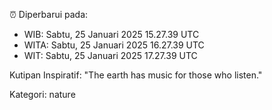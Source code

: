 ⏰ Diperbarui pada:
- WIB: Sabtu, 25 Januari 2025 15.27.39 UTC
- WITA: Sabtu, 25 Januari 2025 16.27.39 UTC
- WIT: Sabtu, 25 Januari 2025 17.27.39 UTC

Kutipan Inspiratif:
"The earth has music for those who listen."


Kategori: nature

